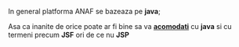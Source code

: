 
In general platforma ANAF se bazeaza pe **java**;

Asa ca inanite de orice poate ar fi bine sa va [**acomodati**](https://medium.com/@niranjangirheindia/java-server-pages-jsp-and-javaserver-faces-jsf-4054162c3a46) cu **java** si cu termeni precum **JSF** ori de ce nu **JSP**

